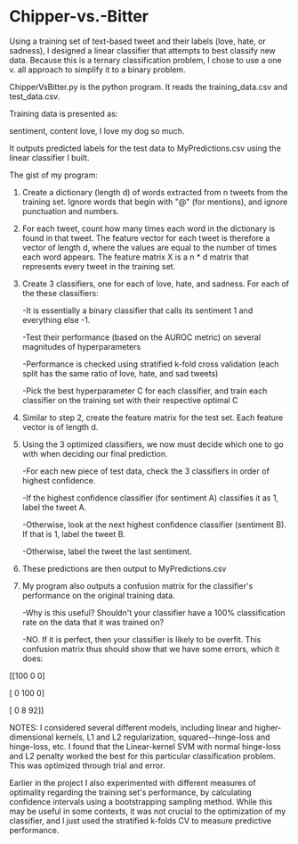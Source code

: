 # Chipper-vs.-Bitter
Using a training set of text-based tweet and their labels (love, hate, or sadness), I designed a linear classifier that attempts to best classify new data.  Because this is a ternary classification problem, I chose to use a one v. all approach to simplify it to a binary problem.

ChipperVsBitter.py is the python program. 
It reads the training_data.csv and test_data.csv.

Training data is presented as:

  sentiment, content
  love, I love my dog so much.

It outputs predicted labels for the test data to MyPredictions.csv using the linear classifier I built.

The gist of my program:

1) Create a dictionary (length d) of words extracted from n tweets from the training set.  Ignore words that begin with "@" (for mentions), and ignore punctuation and numbers.

2) For each tweet, count how many times each word in the dictionary is found in that tweet.  The feature vector for each tweet is therefore a vector of length d, where the values are equal to the number of times each word appears.  The feature matrix X is a n * d matrix that represents every tweet in the training set.

3) Create 3 classifiers, one for each of love, hate, and sadness.  For each of the these classifiers:

	-It is essentially a binary classifier that calls its sentiment 1 and everything else -1. 
    
    -Test their performance (based on the AUROC metric) on several magnitudes of hyperparameters
    
    -Performance is checked using stratified k-fold cross validation (each split has the same ratio of love, hate, and sad tweets)
    
    -Pick the best hyperparameter C for each classifier, and train each classifier on the training set with their respective optimal C
    
4) Similar to step 2, create the feature matrix for the test set.  Each feature vector is of length d.

5) Using the 3 optimized classifiers, we now must decide which one to go with when deciding our final prediction.

    -For each new piece of test data, check the 3 classifiers in order of highest confidence.  
    
      -If the highest confidence classifier (for sentiment A) classifies it as 1, label the tweet A. 
      
      -Otherwise, look at the next highest confidence classifier (sentiment B).  If that is 1, label the tweet B.
      
      -Otherwise, label the tweet the last sentiment.
      
6) These predictions are then output to MyPredictions.csv

7) My program also outputs a confusion matrix for the classifier's performance on the original training data.

    -Why is this useful?  Shouldn't your classifier have a 100% classification rate on the data that it was trained on?
    
      -NO.  If it is perfect, then your classifier is likely to be overfit.  This confusion matrix thus should show that we have some errors, which it does:

[[100   0   0]

 [  0 100   0]
 
 [  0   8  92]]

NOTES: I considered several different models, including linear and higher-dimensional kernels, L1 and L2 regularization, squared--hinge-loss and hinge-loss, etc.  I found that the Linear-kernel SVM with normal hinge-loss and L2 penalty worked the best for this particular classification problem.  This was optimized through trial and error.

Earlier in the project I also experimented with different measures of optimality regarding the training set's performance, by calculating confidence intervals using a bootstrapping sampling method.  While this may be useful in some contexts, it was not crucial to the optimization of my classifier, and I just used the stratified k-folds CV to measure predictive performance.
